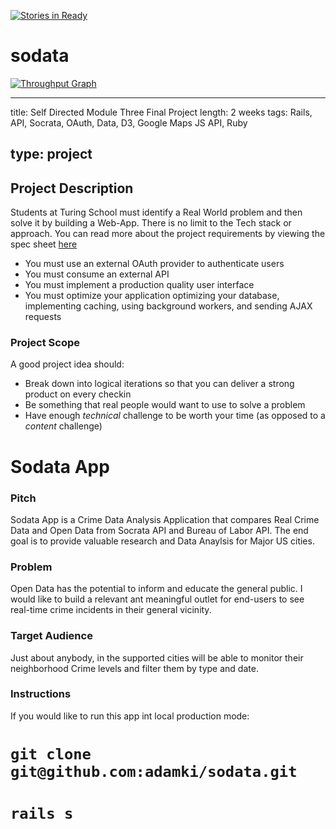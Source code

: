 [![Stories in Ready](https://badge.waffle.io/adamki/sodata.png?label=ready&title=Ready)](https://waffle.io/adamki/sodata)
# sodata

[![Throughput Graph](https://graphs.waffle.io/adamki/sodata/throughput.svg)](https://waffle.io/adamki/sodata/metrics)

---
title: Self Directed Module Three Final Project
length: 2 weeks
tags: Rails, API, Socrata, OAuth, Data, D3, Google Maps JS API, Ruby

type: project
---


## Project Description

Students at Turing School must identify a Real World problem and then solve it by building a Web-App. There is no limit to the Tech stack or approach. You can read more about the project requirements by viewing the spec sheet [here](https://github.com/turingschool/lesson_plans/blob/master/ruby_03-professional_rails_applications/self_directed_project.md)

* You must use an external OAuth provider to authenticate users
* You must consume an external API
* You must implement a production quality user interface
* You must optimize your application optimizing your database, implementing caching, using background workers, and sending AJAX requests

### Project Scope

A good project idea should:

* Break down into logical iterations so that you can deliver a strong product on  every checkin
* Be something that real people would want to use to solve a problem
* Have enough *technical* challenge to be worth your time (as opposed to a *content* challenge)

# Sodata App

### Pitch

Sodata App is a Crime Data Analysis Application that compares Real Crime Data and Open Data from Socrata API and Bureau of Labor API. The end goal is to provide valuable research and Data Anaylsis for Major US cities.
 
### Problem

Open Data has the potential to inform and educate the general public. I would like to build a relevant ant meaningful outlet for end-users to see real-time crime incidents in their general vicinity.

### Target Audience

Just about anybody, in the supported cities will be able to monitor their neighborhood Crime levels and filter them by type and date.

### Instructions

If you would like to run this app int local production mode:

# `git clone git@github.com:adamki/sodata.git`
# `rails s`

